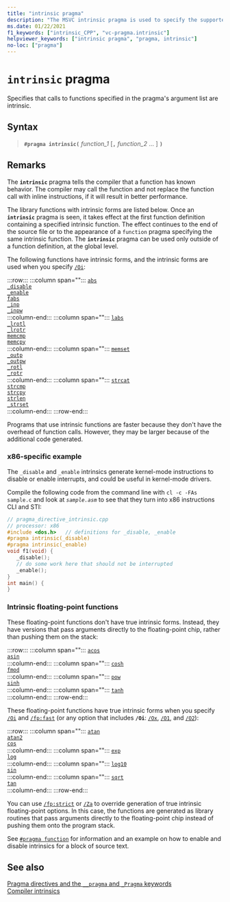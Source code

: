 ```yaml
---
title: "intrinsic pragma"
description: "The MSVC intrinsic pragma is used to specify the supported intrinsic functions to use as intrinsics."
ms.date: 01/22/2021
f1_keywords: ["intrinsic_CPP", "vc-pragma.intrinsic"]
helpviewer_keywords: ["intrinsic pragma", "pragma, intrinsic"]
no-loc: ["pragma"]
---
```

# `intrinsic` pragma

Specifies that calls to functions specified in the pragma's argument list are intrinsic.

## Syntax

> **`#pragma intrinsic(`** *function_1* [**`,`** *function_2* ... ] **`)`**

## Remarks

The **`intrinsic`** pragma tells the compiler that a function has known behavior. The compiler may call the function and not replace the function call with inline instructions, if it will result in better performance.

The library functions with intrinsic forms are listed below. Once an **`intrinsic`** pragma is seen, it takes effect at the first function definition containing a specified intrinsic function. The effect continues to the end of the source file or to the appearance of a `function` pragma specifying the same intrinsic function. The **`intrinsic`** pragma can be used only outside of a function definition, at the global level.

The following functions have intrinsic forms, and the intrinsic forms are used when you specify [`/Oi`](../build/reference/oi-generate-intrinsic-functions.md):

:::row:::
   :::column span="":::
      [`abs`](../c-runtime-library/reference/abs-labs-llabs-abs64.md)\
      [`_disable`](../intrinsics/disable.md)\
      [`_enable`](../intrinsics/enable.md)\
      [`fabs`](../c-runtime-library/reference/fabs-fabsf-fabsl.md)\
      [`_inp`](../c-runtime-library/inp-inpw-inpd.md)\
      [`_inpw`](../c-runtime-library/inp-inpw-inpd.md)\
   :::column-end:::
   :::column span="":::
      [`labs`](../c-runtime-library/reference/abs-labs-llabs-abs64.md)\
      [`_lrotl`](../c-runtime-library/reference/lrotl-lrotr.md)\
      [`_lrotr`](../c-runtime-library/reference/lrotl-lrotr.md)\
      [`memcmp`](../c-runtime-library/reference/memcmp-wmemcmp.md)\
      [`memcpy`](../c-runtime-library/reference/memcpy-wmemcpy.md)\
   :::column-end:::
   :::column span="":::
      [`memset`](../c-runtime-library/reference/memset-wmemset.md)\
      [`_outp`](../c-runtime-library/outp-outpw-outpd.md)\
      [`_outpw`](../c-runtime-library/outp-outpw-outpd.md)\
      [`_rotl`](../c-runtime-library/reference/rotl-rotl64-rotr-rotr64.md)\
      [`_rotr`](../c-runtime-library/reference/rotl-rotl64-rotr-rotr64.md)\
   :::column-end:::
   :::column span="":::
      [`strcat`](../c-runtime-library/reference/strcat-wcscat-mbscat.md)\
      [`strcmp`](../c-runtime-library/reference/strcmp-wcscmp-mbscmp.md)\
      [`strcpy`](../c-runtime-library/reference/strcpy-wcscpy-mbscpy.md)\
      [`strlen`](../c-runtime-library/reference/strlen-wcslen-mbslen-mbslen-l-mbstrlen-mbstrlen-l.md)\
      [`_strset`](../c-runtime-library/reference/strset-strset-l-wcsset-wcsset-l-mbsset-mbsset-l.md)\
   :::column-end:::
:::row-end:::

Programs that use intrinsic functions are faster because they don't have the overhead of function calls. However, they may be larger because of the additional code generated.

### x86-specific example

The `_disable` and `_enable` intrinsics generate kernel-mode instructions to disable or enable interrupts, and could be useful in kernel-mode drivers.

Compile the following code from the command line with `cl -c -FAs sample.c` and look at *`sample.asm`* to see that they turn into x86 instructions CLI and STI:

```cpp
// pragma_directive_intrinsic.cpp
// processor: x86
#include <dos.h>   // definitions for _disable, _enable
#pragma intrinsic(_disable)
#pragma intrinsic(_enable)
void f1(void) {
   _disable();
   // do some work here that should not be interrupted
   _enable();
}
int main() {
}
```

### Intrinsic floating-point functions

These floating-point functions don't have true intrinsic forms. Instead, they have versions that pass arguments directly to the floating-point chip, rather than pushing them on the stack:

:::row:::
   :::column span="":::
      [`acos`](../c-runtime-library/reference/acos-acosf-acosl.md)\
      [`asin`](../c-runtime-library/reference/asin-asinf-asinl.md)\
   :::column-end:::
   :::column span="":::
      [`cosh`](../c-runtime-library/reference/cosh-coshf-coshl.md)\
      [`fmod`](../c-runtime-library/reference/fmod-fmodf.md)\
   :::column-end:::
   :::column span="":::
      [`pow`](../c-runtime-library/reference/pow-powf-powl.md)\
      [`sinh`](../c-runtime-library/reference/sinh-sinhf-sinhl.md)\
   :::column-end:::
   :::column span="":::
      [`tanh`](../c-runtime-library/reference/tanh-tanhf-tanhl.md)\
   :::column-end:::
:::row-end:::

These floating-point functions have true intrinsic forms when you specify [`/Oi`](../build/reference/oi-generate-intrinsic-functions.md) and [`/fp:fast`](../build/reference/fp-specify-floating-point-behavior.md) (or any option that includes **`/Oi`**: [`/Ox`](../build/reference/ox-full-optimization.md), [`/O1`](../build/reference/o1-o2-minimize-size-maximize-speed.md), and [`/O2`](../build/reference/o1-o2-minimize-size-maximize-speed.md)):

:::row:::
   :::column span="":::
      [`atan`](../c-runtime-library/reference/atan-atanf-atanl-atan2-atan2f-atan2l.md)\
      [`atan2`](../c-runtime-library/reference/atan-atanf-atanl-atan2-atan2f-atan2l.md)\
      [`cos`](../c-runtime-library/reference/cos-cosf-cosl.md)\
   :::column-end:::
   :::column span="":::
      [`exp`](../c-runtime-library/reference/exp-expf.md)\
      [`log`](../c-runtime-library/reference/log-logf-log10-log10f.md)\
   :::column-end:::
   :::column span="":::
      [`log10`](../c-runtime-library/reference/log-logf-log10-log10f.md)\
      [`sin`](../c-runtime-library/reference/sin-sinf-sinl.md)\
   :::column-end:::
   :::column span="":::
      [`sqrt`](../c-runtime-library/reference/sqrt-sqrtf-sqrtl.md)\
      [`tan`](../c-runtime-library/reference/tan-tanf-tanl.md)\
   :::column-end:::
:::row-end:::

You can use [`/fp:strict`](../build/reference/fp-specify-floating-point-behavior.md) or [`/Za`](../build/reference/za-ze-disable-language-extensions.md) to override generation of true intrinsic floating-point options. In this case, the functions are generated as library routines that pass arguments directly to the floating-point chip instead of pushing them onto the program stack.

See [`#pragma function`](../preprocessor/function-c-cpp.md) for information and an example on how to enable and disable intrinsics for a block of source text.

## See also

[Pragma directives and the `__pragma` and `_Pragma` keywords](./pragma-directives-and-the-pragma-keyword.md)\
[Compiler intrinsics](../intrinsics/compiler-intrinsics.md)
